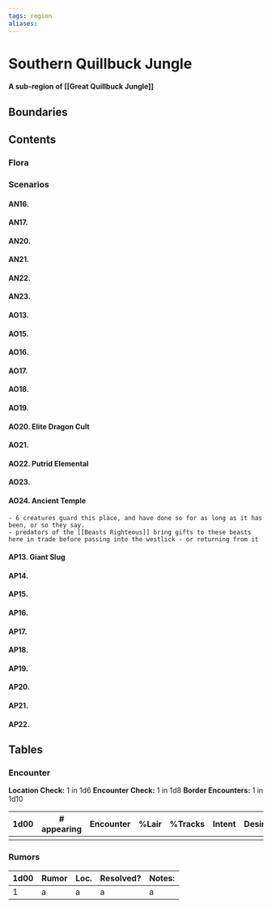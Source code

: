 ```yaml
---
tags: region
aliases:
---
```

# Southern Quillbuck Jungle
#### A sub-region of [[Great Quillbuck Jungle]]
## Boundaries
## Contents
### Flora
### Scenarios
#### AN16.
#### AN17.
#### AN20.
#### AN21.
#### AN22.
#### AN23.
#### AO13. 
#### AO15. 
#### AO16. 
#### AO17. 
#### AO18. 
#### AO19. 
#### AO20. Elite Dragon Cult
#### AO21.
#### AO22. Putrid Elemental
#### AO23. 
#### AO24. Ancient Temple
	- 6 creatures guard this place, and have done so for as long as it has been, or so they say.
	- predators of the [[Beasts Righteous]] bring gifts to these beasts here in trade before passing into the westlick - or returning from it
#### AP13. Giant Slug
#### AP14.
#### AP15.
#### AP16.
#### AP17.
#### AP18.
#### AP19.
#### AP20.
#### AP21.
#### AP22.
## Tables
### Encounter
**Location Check:** 1 in 1d6
**Encounter Check:** 1 in 1d8
**Border Encounters:** 1 in 1d10


| 1d00 | # appearing | Encounter | %Lair | %Tracks | Intent | Desire |
| ---- | ----------- | --------- | ----- | ------- | ------ | ------ |
|      |             |           |       |         |        |        |

### Rumors
| 1d00 | Rumor | Loc. | Resolved? | Notes: |
|------|-------|------|-----------|--------|
| 1    | a     | a    | a         | a      |
